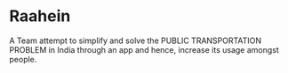 # Raahein
A Team attempt to simplify and solve the PUBLIC TRANSPORTATION PROBLEM in India through an app and hence, increase its usage amongst  people.
